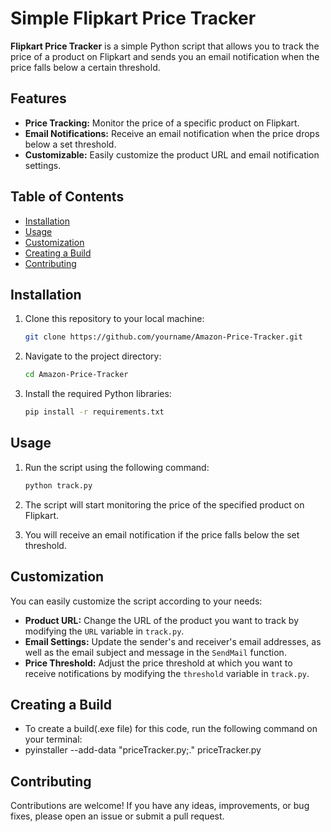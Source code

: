 # Simple Flipkart Price Tracker

**Flipkart Price Tracker** is a simple Python script that allows you to track the price of a product on Flipkart and sends you an email notification when the price falls below a certain threshold.

## Features

- **Price Tracking:** Monitor the price of a specific product on Flipkart.
- **Email Notifications:** Receive an email notification when the price drops below a set threshold.
- **Customizable:** Easily customize the product URL and email notification settings.

## Table of Contents

- [Installation](#installation)
- [Usage](#usage)
- [Customization](#customization)
- [Creating a Build](#CreatingaBuild)
- [Contributing](#contributing)

## Installation

1. Clone this repository to your local machine:

   ```bash
   git clone https://github.com/yourname/Amazon-Price-Tracker.git
   ```

2. Navigate to the project directory:

   ```bash
   cd Amazon-Price-Tracker
   ```

3. Install the required Python libraries:

   ```bash
   pip install -r requirements.txt
   ```

## Usage

1. Run the script using the following command:

   ```bash
   python track.py
   ```

2. The script will start monitoring the price of the specified product on Flipkart.

3. You will receive an email notification if the price falls below the set threshold.

## Customization

You can easily customize the script according to your needs:

- **Product URL:** Change the URL of the product you want to track by modifying the `URL` variable in `track.py`.
- **Email Settings:** Update the sender's and receiver's email addresses, as well as the email subject and message in the `SendMail` function.
- **Price Threshold:** Adjust the price threshold at which you want to receive notifications by modifying the `threshold` variable in `track.py`.

## Creating a Build
- To create a build(.exe file) for this code, run the following command on your terminal:
- pyinstaller --add-data "priceTracker.py;." priceTracker.py

## Contributing

Contributions are welcome! If you have any ideas, improvements, or bug fixes, please open an issue or submit a pull request.

